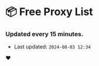 # :package: Free Proxy List
### Updated every 15 minutes.

- Last updated: `2024-08-03 12:34`

:heart:
